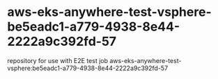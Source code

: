 # aws-eks-anywhere-test-vsphere-be5eadc1-a779-4938-8e44-2222a9c392fd-57
repository for use with E2E test job aws-eks-anywhere-test-vsphere:be5eadc1-a779-4938-8e44-2222a9c392fd-57
